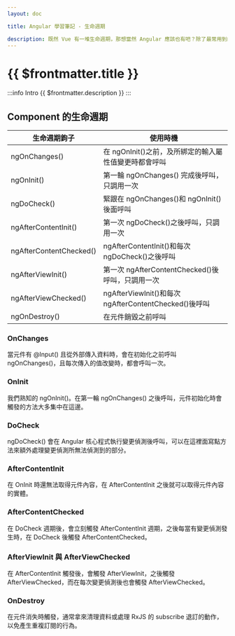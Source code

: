 ```yaml
---
layout: doc

title: Angular 學習筆記 - 生命週期

description: 既然 Vue 有一堆生命週期，那想當然 Angular 應該也有吧？除了最常用到的 ngOnInit 之外，來瞭解看看其他生命週期階段，能幫助我們在寫扣時更完整地去控制一個元件在各階段應該對資料有什麼反應。
---
```


# {{ $frontmatter.title }}

:::info Intro
{{ $frontmatter.description }}
:::

## Component 的生命週期

| 生命週期鉤子            | 使用時機                                              |
| ----------------------- | ----------------------------------------------------- |
| ngOnChanges()           | 在 ngOnInit()之前，及所綁定的輸入屬性值變更時都會呼叫 |
| ngOnInit()              | 第一輪 ngOnChanges() 完成後呼叫，只調用一次           |
| ngDoCheck()             | 緊跟在 ngOnChanges()和 ngOnInit()後面呼叫             |
| ngAfterContentInit()    | 第一次 ngDoCheck()之後呼叫，只調用一次                |
| ngAfterContentChecked() | ngAfterContentInit()和每次 ngDoCheck()之後呼叫        |
| ngAfterViewInit()       | 第一次 ngAfterContentChecked()後呼叫，只調用一次      |
| ngAfterViewChecked()    | ngAfterViewInit()和每次 ngAfterContentChecked()後呼叫 |
| ngOnDestroy()           | 在元件銷毀之前呼叫                                    |

### OnChanges

當元件有 @Input() 且從外部傳入資料時，會在初始化之前呼叫 ngOnChanges()，且每次傳入的值改變時，都會呼叫一次。

### OnInit

我們熟知的 ngOnInit()。在第一輪 ngOnChanges() 之後呼叫，元件初始化時會觸發的方法大多集中在這邊。

### DoCheck

ngDoCheck() 會在 Angular 核心程式執行變更偵測後呼叫，可以在這裡面寫點方法來額外處理變更偵測所無法偵測到的部分。

### AfterContentInit

在 OnInit 時還無法取得元件內容，在 AfterContentInit 之後就可以取得元件內容的實體。

### AfterContentChecked

在 DoCheck 週期後，會立刻觸發 AfterContentInit 週期，之後每當有變更偵測發生時，在 DoCheck 後觸發 AfterContentChecked。

### AfterViewInit 與 AfterViewChecked

在 AfterContentInit 觸發後，會觸發 AfterViewInit，之後觸發 AfterViewChecked，而在每次變更偵測後也會觸發 AfterViewChecked。

### OnDestroy

在元件消失時觸發，通常拿來清理資料或處理 RxJS 的 subscribe 退訂的動作，以免產生重複訂閱的行為。
